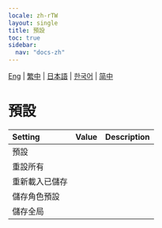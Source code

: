 ```yaml
---
locale: zh-rTW
layout: single
title: 預設
toc: true
sidebar:
  nav: "docs-zh"
---
```

[Eng](/dancexr/menu/2025.4/prop/actor_presets) | [繁中](/tw/dancexr/menu/2025.4/prop/actor_presets) | [日本語](/jp/dancexr/menu/2025.4/prop/actor_presets) | [한국어](/kr/dancexr/menu/2025.4/prop/actor_presets) | [简中](/zh/dancexr/menu/2025.4/prop/actor_presets)

# 預設



| Setting | Value | Description |
| :--- | --- | :--- |
| 預設 || 
| 重設所有 || 
| 重新載入已儲存 || 
| 儲存角色預設 || 
| 儲存全局 || 
